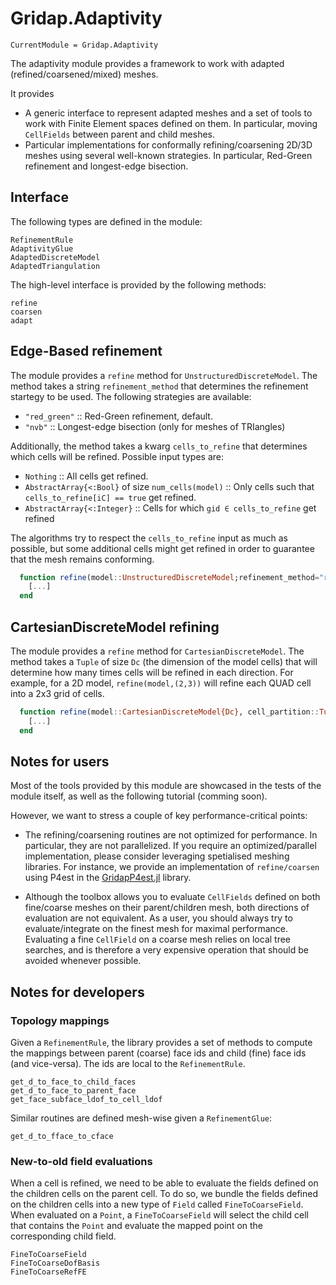 # Gridap.Adaptivity

```@meta
CurrentModule = Gridap.Adaptivity
```

The adaptivity module provides a framework to work with adapted (refined/coarsened/mixed) meshes.

It provides

- A generic interface to represent adapted meshes and a set of tools to work with Finite Element spaces defined on them. In particular, moving `CellFields` between parent and child meshes.
- Particular implementations for conformally refining/coarsening 2D/3D meshes using several well-known strategies. In particular, Red-Green refinement and longest-edge bisection.

## Interface

The following types are defined in the module:

```@docs
RefinementRule
AdaptivityGlue
AdaptedDiscreteModel
AdaptedTriangulation
```

The high-level interface is provided by the following methods:

```@docs
refine
coarsen
adapt
```

## Edge-Based refinement

The module provides a `refine` method for `UnstructuredDiscreteModel`. The method takes a string `refinement_method`
that determines the refinement startegy to be used. The following strategies are available:

- `"red_green"` :: Red-Green refinement, default.
- `"nvb"` :: Longest-edge bisection (only for meshes of TRIangles)

Additionally, the method takes a kwarg `cells_to_refine` that determines which cells will be refined.
Possible input types are:

- `Nothing` :: All cells get refined.
- `AbstractArray{<:Bool}` of size `num_cells(model)` :: Only cells such that `cells_to_refine[iC] == true` get refined.
- `AbstractArray{<:Integer}` :: Cells for which `gid ∈ cells_to_refine` get refined

The algorithms try to respect the `cells_to_refine` input as much as possible, but some additional cells
might get refined in order to guarantee that the mesh remains conforming.

```julia
  function refine(model::UnstructuredDiscreteModel;refinement_method="red_green",kwargs...)
    [...]
  end
```

## CartesianDiscreteModel refining

The module provides a `refine` method for `CartesianDiscreteModel`. The method takes a `Tuple` of size `Dc`
(the dimension of the model cells) that will determine how many times cells will be refined in
each direction. For example, for a 2D model, `refine(model,(2,3))` will refine each QUAD cell into
a 2x3 grid of cells.

```julia
  function refine(model::CartesianDiscreteModel{Dc}, cell_partition::Tuple) where Dc
    [...]
  end
```

## Notes for users

Most of the tools provided by this module are showcased in the tests of the module itself, as well as the following tutorial (comming soon).

However, we want to stress a couple of key performance-critical points:

- The refining/coarsening routines are not optimized for performance. In particular, they are not parallelized.
  If you require an optimized/parallel implementation, please consider leveraging spetialised meshing libraries. For instance, we provide an implementation of `refine/coarsen` using P4est in the [GridapP4est.jl](https://github.com/gridap/GridapP4est.jl) library.

- Although the toolbox allows you to evaluate `CellFields` defined on both fine/coarse meshes on their parent/children mesh, both directions of evaluation are not equivalent. As a user, you should always try to evaluate/integrate on the finest mesh for maximal performance. Evaluating a fine `CellField` on a coarse mesh relies on local tree searches, and is therefore a very expensive operation that should be avoided whenever possible.

## Notes for developers

### Topology mappings

Given a `RefinementRule`, the library provides a set of methods to compute the mappings between parent (coarse) face ids and child (fine) face ids (and vice-versa). The ids are local to the `RefinementRule`.

```@docs
get_d_to_face_to_child_faces
get_d_to_face_to_parent_face
get_face_subface_ldof_to_cell_ldof
```

Similar routines are defined mesh-wise given a `RefinementGlue`:

```@docs
get_d_to_fface_to_cface
```

### New-to-old field evaluations

When a cell is refined, we need to be able to evaluate the fields defined on the children cells on the parent cell. To do so, we bundle the fields defined on the children cells into a new type of `Field` called `FineToCoarseField`. When evaluated on a `Point`, a `FineToCoarseField` will select the child cell that contains the `Point` and evaluate the mapped point on the corresponding child field.

```@docs
FineToCoarseField
FineToCoarseDofBasis
FineToCoarseRefFE
```

